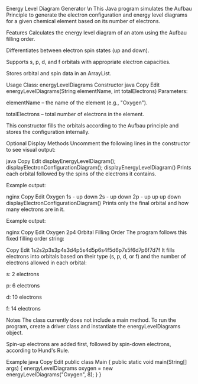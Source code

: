 Energy Level Diagram Generator \n
This Java program simulates the Aufbau Principle to generate the electron configuration and energy level diagrams for a given chemical element based on its number of electrons.

Features
Calculates the energy level diagram of an atom using the Aufbau filling order.

Differentiates between electron spin states (up and down).

Supports s, p, d, and f orbitals with appropriate electron capacities.

Stores orbital and spin data in an ArrayList.

Usage
Class: energyLevelDiagrams
Constructor
java
Copy
Edit
energyLevelDiagrams(String elementName, int totalElectrons)
Parameters:

elementName – the name of the element (e.g., "Oxygen").

totalElectrons – total number of electrons in the element.

This constructor fills the orbitals according to the Aufbau principle and stores the configuration internally.

Optional Display Methods
Uncomment the following lines in the constructor to see visual output:

java
Copy
Edit
displayEnergyLevelDiagram();
displayElectronConfigurationDiagram();
displayEnergyLevelDiagram()
Prints each orbital followed by the spins of the electrons it contains.

Example output:

nginx
Copy
Edit
Oxygen
1s - up down 
2s - up down 
2p - up up up down 
displayElectronConfigurationDiagram()
Prints only the final orbital and how many electrons are in it.

Example output:

nginx
Copy
Edit
Oxygen
2p4
Orbital Filling Order
The program follows this fixed filling order string:

Copy
Edit
1s2s2p3s3p4s3d4p5s4d5p6s4f5d6p7s5f6d7p6f7d7f
It fills electrons into orbitals based on their type (s, p, d, or f) and the number of electrons allowed in each orbital:

s: 2 electrons

p: 6 electrons

d: 10 electrons

f: 14 electrons

Notes
The class currently does not include a main method. To run the program, create a driver class and instantiate the energyLevelDiagrams object.

Spin-up electrons are added first, followed by spin-down electrons, according to Hund's Rule.

Example
java
Copy
Edit
public class Main {
    public static void main(String[] args) {
        energyLevelDiagrams oxygen = new energyLevelDiagrams("Oxygen", 8);
    }
}
